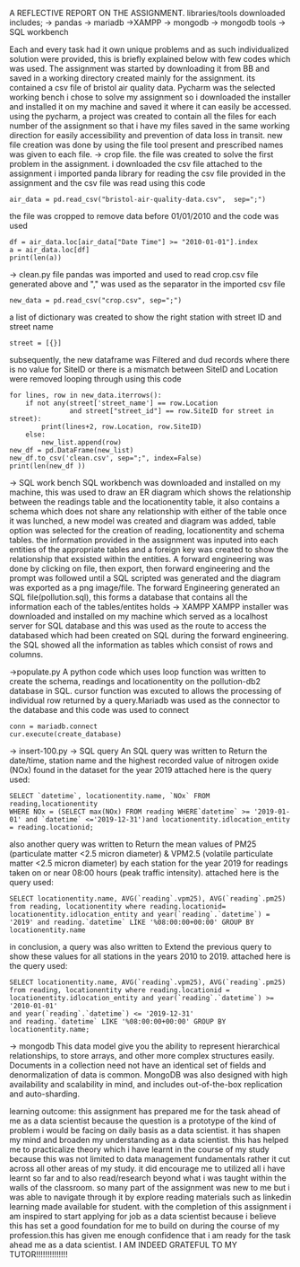 A REFLECTIVE REPORT ON THE ASSIGNMENT.
libraries/tools downloaded includes;
-> pandas
-> mariadb
->XAMPP
-> mongodb
-> mongodb tools
-> SQL workbench

Each and every task had it own unique problems and as such individualized solution were provided, this is briefly explained below with few codes which was used. 
The assignment was started by downloading it from BB
and saved in a working directory created mainly for the assignment. its contained a csv file of bristol air quality data.
Pycharm was the selected working bench i chose to solve my assignment so i downloaded the installer and installed it on my machine and saved it where it can easily be accessed.
using the pycharm, a project was created to contain all the files for each number of the assignment so that i have my files saved in the same working direction for easily accessibility and prevention of data loss in transit.
new file creation was done by using the file tool present and prescribed names was given to each file.
-> crop file.
the file was created to solve the first problem in the assignment.
i downloaded the csv file attached to the assignment
i imported panda library for reading the csv file provided in the assignment and the csv file was read using this code
````
air_data = pd.read_csv("bristol-air-quality-data.csv",  sep=";")
````
the file was cropped to remove data before 01/01/2010 and the code was used
``````
df = air_data.loc[air_data["Date Time"] >= "2010-01-01"].index
a = air_data.loc[df]
print(len(a))
``````
-> clean.py file
pandas was imported and used to read crop.csv file generated above and "," was used as the separator in the imported csv file 
````
new_data = pd.read_csv("crop.csv", sep=";")
````
a list of dictionary was created to show the right station with street ID and street name
``````
street = [{}]
``````
subsequently, the new dataframe was Filtered and  dud records where there is no value for SiteID or there is a mismatch between SiteID and Location were removed looping through using this code
````````new_list = []
for lines, row in new_data.iterrows():
    if not any(street['street_name'] == row.Location
               and street["street_id"] == row.SiteID for street in street):
        print(lines+2, row.Location, row.SiteID)
    else:
        new_list.append(row)
new_df = pd.DataFrame(new_list)
new_df.to_csv('clean.csv', sep=";", index=False)
print(len(new_df ))
````````

-> SQL work bench
SQL workbench was downloaded and installed  on my machine, this was used to draw an ER diagram which shows the relationship between the readings table and the locationentity table, it also contains a schema which does not share any relationship with either of the table
once it was lunched, a new model was created and diagram was added, table option was selected for the creation of reading, locationentity and schema tables.
the information provided in the assignment was inputed into each entities of the appropriate tables and a foreign key was created to show the relationship that exsisted within the entities.
A forward engineering was done by clicking on file, then export, then forward engineering and the prompt was followed until a SQL scripted was generated and the diagram was exported as a png image/file. The forward Engineering generated an SQL file(pollution.sql), this forms a database that contains all the information each of the tables/entites holds
-> XAMPP
XAMPP installer was downloaded and installed on my machine which served as a localhost server for SQL database and this was used as the route 
to access the databased which had been created on  SQL during the forward engineering. the SQL showed all the information
as tables which consist of rows and columns.

->populate.py
A python code which uses loop function was written to create the schema, readings and locationentity on the pollution-db2 database in SQL. cursor function was excuted to  allows the processing of  individual row returned by a query.Mariadb was used as the connector to the database and this code was used to connect
``````
conn = mariadb.connect
cur.execute(create_database)
``````
-> insert-100.py
-> SQL query
An SQL query was written to Return the date/time, station name and the highest recorded value of nitrogen oxide (NOx) found in the dataset for the year 2019
attached here is the query used:
````
SELECT `datetime`, locationentity.name, `NOx` FROM reading,locationentity
WHERE NOx = (SELECT max(NOx) FROM reading WHERE`datetime` >= '2019-01-01' and `datetime` <='2019-12-31')and locationentity.idlocation_entity = reading.locationid;
````
also another query was written to Return the mean values of PM25 (particulate matter <2.5 micron diameter) & VPM2.5 (volatile particulate matter <2.5 micron diameter) by each station for the year 2019 for readings taken on or near 08:00 hours (peak traffic intensity).
attached here is the query used:
````````
SELECT locationentity.name, AVG(`reading`.vpm25), AVG(`reading`.pm25) from reading, locationentity where reading.locationid= locationentity.idlocation_entity and year(`reading`.`datetime`) = '2019' and reading.`datetime` LIKE '%08:00:00+00:00' GROUP BY locationentity.name
````````
in conclusion, a query was also written to Extend the previous query to show these values for all stations in the years 2010 to 2019.
attached here is the query used:
````
SELECT locationentity.name, AVG(`reading`.vpm25), AVG(`reading`.pm25) from reading, locationentity where reading.locationid = locationentity.idlocation_entity and year(`reading`.`datetime`) >= '2010-01-01' 
and year(`reading`.`datetime`) <= '2019-12-31' 
and reading.`datetime` LIKE '%08:00:00+00:00' GROUP BY locationentity.name;
````
-> mongodb
This data model give you the ability to represent hierarchical relationships, to store arrays, and other more complex structures easily. 
Documents in a collection need not have an identical set of fields and denormalization of data is common. 
MongoDB was also designed with high availability and scalability in mind, and includes out-of-the-box replication and auto-sharding.

learning outcome:
this assignment has prepared me for the task ahead of me as a data scientist because the question is a prototype of the kind of problem i would be facing on daily basis as a data scientist. it has shapen my mind and broaden my understanding as a data scientist.
this has helped me to practicalize theory which i have learnt in the course of my study because this was not limited to data management fundamentals rather it cut across all other areas of my study. it did encourage me to utilized all i have learnt so far 
and to also read/research beyond what i was taught within the walls of the classroom. so many part of the assignment was new to me but i was able to navigate through it by explore reading materials such as linkedin learning made available for student.
with the completion of this assignment i am inspired to start applying for job as a data scientist because i believe this has set a good foundation for me to build on during the course of my profession.this has given me enough confidence that i am ready for 
the task ahead me as a data scientist.
I AM INDEED GRATEFUL TO MY TUTOR!!!!!!!!!!!!!!